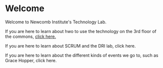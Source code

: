 # Welcome
Welcome to Newcomb Institute's Technology Lab. 

If you are here to learn about hwo to use the technology on the 3rd floor of the commons, [click here.](https://github.com/newcombtech/Tech-Lab/blob/main/Commons-Technology.md)

If you are here to learn about SCRUM and the DRI lab, click here.

If you are here to learn about the different kinds of events we go to, such as Grace Hopper, click here.
